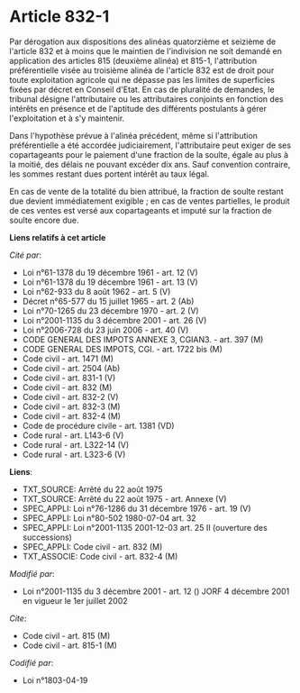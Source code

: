 # Article 832-1

Par dérogation aux dispositions des alinéas quatorzième et seizième de l'article 832 et à moins que le maintien de
l'indivision ne soit demandé en application des articles 815 (deuxième alinéa) et 815-1, l'attribution préférentielle visée
au troisième alinéa de l'article 832 est de droit pour toute exploitation agricole qui ne dépasse pas les limites de
superficies fixées par décret en Conseil d'Etat. En cas de pluralité de demandes, le tribunal désigne l'attributaire ou les
attributaires conjoints en fonction des intérêts en présence et de l'aptitude des différents postulants à gérer
l'exploitation et à s'y maintenir.

Dans l'hypothèse prévue à l'alinéa précédent, même si l'attribution préférentielle a été accordée judiciairement,
l'attributaire peut exiger de ses copartageants pour le paiement d'une fraction de la soulte, égale au plus à la moitié, des
délais ne pouvant excéder dix ans. Sauf convention contraire, les sommes restant dues portent intérêt au taux légal.

En cas de vente de la totalité du bien attribué, la fraction de soulte restant due devient immédiatement exigible ; en cas de
ventes partielles, le produit de ces ventes est versé aux copartageants et imputé sur la fraction de soulte encore due.

**Liens relatifs à cet article**

_Cité par_:

  - Loi n°61-1378 du 19 décembre 1961 - art. 12 (V)
  - Loi n°61-1378 du 19 décembre 1961 - art. 13 (V)
  - Loi n°62-933 du 8 août 1962 - art. 5 (V)
  - Décret n°65-577 du 15 juillet 1965 - art. 2 (Ab)
  - Loi n°70-1265 du 23 décembre 1970 - art. 2 (V)
  - Loi n°2001-1135 du 3 décembre 2001 - art. 26 (V)
  - Loi n°2006-728 du 23 juin 2006 - art. 40 (V)
  - CODE GENERAL DES IMPOTS ANNEXE 3, CGIAN3. - art. 397 (M)
  - CODE GENERAL DES IMPOTS, CGI. - art. 1722 bis (M)
  - Code civil - art. 1471 (M)
  - Code civil - art. 2504 (Ab)
  - Code civil - art. 831-1 (V)
  - Code civil - art. 832 (M)
  - Code civil - art. 832-2 (V)
  - Code civil - art. 832-3 (M)
  - Code civil - art. 832-4 (M)
  - Code de procédure civile - art. 1381 (VD)
  - Code rural - art. L143-6 (V)
  - Code rural - art. L322-14 (V)
  - Code rural - art. L323-6 (V)

**Liens**:

  - TXT_SOURCE: Arrêté du 22 août 1975
  - TXT_SOURCE: Arrêté du 22 août 1975 - art. Annexe (V)
  - SPEC_APPLI: Loi n°76-1286 du 31 décembre 1976 - art. 19 (V)
  - SPEC_APPLI: Loi n°80-502 1980-07-04 art. 32
  - SPEC_APPLI: Loi n°2001-1135 2001-12-03 art. 25 II (ouverture des successions)
  - SPEC_APPLI: Code civil - art. 832 (M)
  - TXT_ASSOCIE: Code civil - art. 832-4 (M)

_Modifié par_:

  - Loi n°2001-1135 du 3 décembre 2001 - art. 12 () JORF 4 décembre 2001 en vigueur le 1er juillet 2002

_Cite_:

  - Code civil - art. 815 (M)
  - Code civil - art. 815-1 (M)

_Codifié par_:

  - Loi n°1803-04-19
